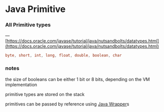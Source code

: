 # Java Primitive

### All Primitive types

— [https://docs.oracle.com/javase/tutorial/java/nutsandbolts/datatypes.html](https://docs.oracle.com/javase/tutorial/java/nutsandbolts/datatypes.html)

```java
byte, short, int, long, float, double, boolean, char
```

### notes

the size of booleans can be either 1 bit or 8 bits, depending on the VM implementation

primitive types are stored on the stack

primitives can be passed by reference using [Java Wrapper](Java%20Wrapper%2092b0e3e490b04780a1b5aa8e6239602d.md)s